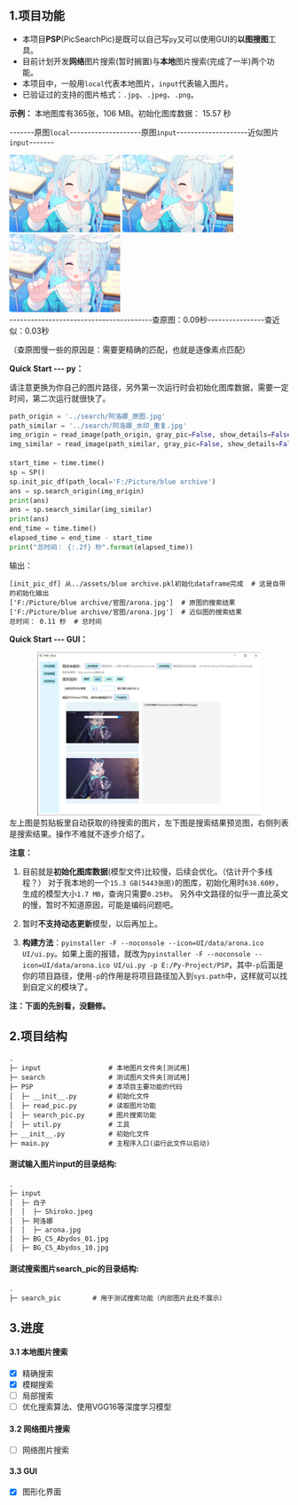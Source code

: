 ## 1.项目功能
- 本项目**PSP**(PicSearchPic)是既可以自己写`py`又可以使用GUI的**以图搜图**工具。
- 目前计划开发**网络**图片搜索(暂时搁置)与**本地**图片搜索(完成了一半)两个功能。
- 本项目中，一般用`local`代表本地图片，`input`代表输入图片。
- 已验证过的支持的图片格式：`.jpg`、`.jpeg`、`.png`。

**示例：**
本地图库有365张，106 MB。初始化图库数据： 15.57 秒

-------原图`local`--------------------原图`input`--------------------近似图片`input`-------
<div>
    <img src="input/阿洛娜/arona.jpg" width="200">
    <img src="search/阿洛娜_原图.jpg" width="200">
    <img src="search/阿洛娜_水印_重复.jpg" width="200">
</div>
----------------------------------------查原图：0.09秒----------------查近似：0.03秒

（查原图慢一些的原因是：需要更精确的匹配，也就是逐像素点匹配）

**Quick Start --- py：**

请注意更换为你自己的图片路径，另外第一次运行时会初始化图库数据，需要一定时间，第二次运行就很快了。
```python
path_origin = '../search/阿洛娜_原图.jpg'
path_similar = '../search/阿洛娜_水印_重复.jpg'
img_origin = read_image(path_origin, gray_pic=False, show_details=False)
img_similar = read_image(path_similar, gray_pic=False, show_details=False)

start_time = time.time()
sp = SP()
sp.init_pic_df(path_local='F:/Picture/blue archive')
ans = sp.search_origin(img_origin)
print(ans)
ans = sp.search_similar(img_similar)
print(ans)
end_time = time.time()
elapsed_time = end_time - start_time
print("总时间： {:.2f} 秒".format(elapsed_time))
```
输出：
```
[init_pic_df] 从../assets/blue archive.pkl初始化dataframe完成  # 这是自带的初始化输出
['F:/Picture/blue archive/官图/arona.jpg']  # 原图的搜索结果
['F:/Picture/blue archive/官图/arona.jpg']  # 近似图的搜索结果
总时间： 0.11 秒  # 总时间
```

**Quick Start --- GUI：**
<div align="center">
    <img src="assets/界面.png" width="80%">
</div>
左上图是剪贴板里自动获取的待搜索的图片，左下图是搜索结果预览图，右侧列表是搜索结果。操作不难就不逐步介绍了。

**注意：**
1. 目前就是**初始化图库数据**(模型文件)比较慢，后续会优化。（估计开个多线程？）
对于我本地的一个`15.3 GB(5443张图)`的图库，初始化用时`638.60秒`，生成的模型大小`1.7 MB`，查询只需要`0.25秒`。
另外中文路径的似乎一直比英文的慢，暂时不知道原因，可能是编码问题吧。

2. 暂时**不支持动态更新**模型，以后再加上。

3. **构建方法**：`pyinstaller -F --noconsole --icon=UI/data/arona.ico UI/ui.py`。如果上面的报错，就改为`pyinstaller -F --noconsole --icon=UI/data/arona.ico UI/ui.py -p E:/Py-Project/PSP`，其中`-p`后面是你的项目路径，使用`-p`的作用是将项目路径加入到`sys.path`中，这样就可以找到自定义的模块了。


**注：下面的先别看，没翻修。**

## 2.项目结构
```
.
├─ input                 # 本地图片文件夹[测试用]
├─ search                # 测试图片文件夹[测试用]
├─ PSP                   # 本项目主要功能的代码
│  ├─ __init__.py        # 初始化文件
│  ├─ read_pic.py        # 读取图片功能
│  ├─ search_pic.py      # 图片搜索功能
│  ├─ util.py            # 工具
├─ __init__.py           # 初始化文件
├─ main.py               # 主程序入口(运行此文件以启动)
```
#### 测试输入图片input的目录结构:
```
.
├─ input
│  ├─ 白子
│  │  ├─ Shiroko.jpeg
│  ├─ 阿洛娜
│  │  ├─ arona.jpg
│  ├─ BG_CS_Abydos_01.jpg
│  ├─ BG_CS_Abydos_10.jpg
```
#### 测试搜索图片search_pic的目录结构:
```
.
├─ search_pic        # 用于测试搜索功能（内部图片此处不展示）
```

## 3.进度
#### 3.1 本地图片搜索
- [x] 精确搜索
- [x] 模糊搜索
- [ ] 局部搜索
- [ ] 优化搜索算法、使用VGG16等深度学习模型
#### 3.2 网络图片搜索
- [ ] 网络图片搜索
#### 3.3 GUI
- [x] 图形化界面